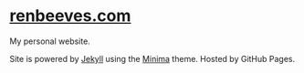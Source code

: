 # [renbeeves.com](https://renbeeves.com)
My personal website.

Site is powered by [Jekyll](https://github.com/jekyll/jekyll) using the [Minima](https://github.com/jekyll/minima) theme. Hosted by GitHub Pages.
